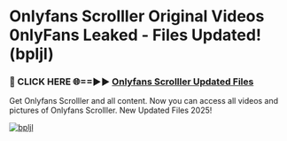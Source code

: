 # Onlyfans Scrolller Original Videos 0nlyFans Leaked - Files Updated! (bpljl)

<h3>🔴 CLICK HERE 🌐==►► <a href="https://tinyurl.com/x26r9saj" rel="nofollow">Onlyfans Scrolller Updated Files</a></h3>

Get Onlyfans Scrolller and all content. Now you can access all videos and pictures of Onlyfans Scrolller. New Updated Files 2025!

[![bpljl](https://i.imgur.com/LkgZPqh.gif)](https://tinyurl.com/x26r9saj)
